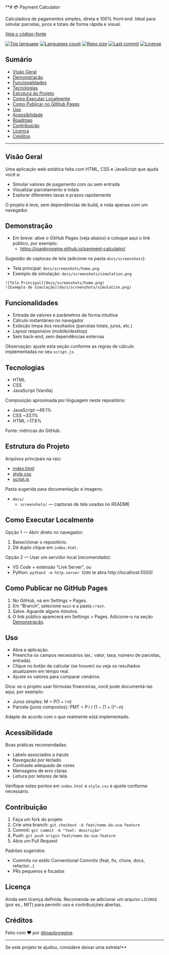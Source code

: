 **# 💳 Payment Calculator

Calculadora de pagamentos simples, direta e 100% front‑end. Ideal para simular parcelas, juros e totais de forma rápida e visual.

[Veja o código-fonte](https://github.com/joaobroggine/payment-calculator)

<p align="left">
  <a href="https://github.com/joaobroggine/payment-calculator"><img alt="Top language" src="https://img.shields.io/github/languages/top/joaobroggine/payment-calculator"></a>
  <a href="https://github.com/joaobroggine/payment-calculator"><img alt="Languages count" src="https://img.shields.io/github/languages/count/joaobroggine/payment-calculator"></a>
  <a href="https://github.com/joaobroggine/payment-calculator"><img alt="Repo size" src="https://img.shields.io/github/repo-size/joaobroggine/payment-calculator"></a>
  <a href="https://github.com/joaobroggine/payment-calculator/commits/main"><img alt="Last commit" src="https://img.shields.io/github/last-commit/joaobroggine/payment-calculator"></a>
  <a href="https://github.com/joaobroggine/payment-calculator"><img alt="License" src="https://img.shields.io/github/license/joaobroggine/payment-calculator"></a>
</p>

## Sumário
- [Visão Geral](#visão-geral)
- [Demonstração](#demonstração)
- [Funcionalidades](#funcionalidades)
- [Tecnologias](#tecnologias)
- [Estrutura do Projeto](#estrutura-do-projeto)
- [Como Executar Localmente](#como-executar-localmente)
- [Como Publicar no GitHub Pages](#como-publicar-no-github-pages)
- [Uso](#uso)
- [Acessibilidade](#acessibilidade)
- [Roadmap](#roadmap)
- [Contribuição](#contribuição)
- [Licença](#licença)
- [Créditos](#créditos)

---

## Visão Geral
Uma aplicação web estática feita com HTML, CSS e JavaScript que ajuda você a:
- Simular valores de pagamento com ou sem entrada
- Visualizar parcelamento e totais
- Explorar diferentes taxas e prazos rapidamente

O projeto é leve, sem dependências de build, e roda apenas com um navegador.

## Demonstração
- Em breve: ative o GitHub Pages (veja abaixo) e coloque aqui o link público, por exemplo:
  - https://joaobroggine.github.io/payment-calculator/

Sugestão de capturas de tela (adicione na pasta `docs/screenshots`):
- Tela principal: `docs/screenshots/home.png`
- Exemplo de simulação: `docs/screenshots/simulation.png`

```text
![Tela Principal](docs/screenshots/home.png)
![Exemplo de Simulação](docs/screenshots/simulation.png)
```

## Funcionalidades
- Entrada de valores e parâmetros de forma intuitiva
- Cálculo instantâneo no navegador
- Exibição limpa dos resultados (parcelas totais, juros, etc.)
- Layout responsivo (mobile/desktop)
- Sem back-end, sem dependências externas

Observação: ajuste esta seção conforme as regras de cálculo implementadas no seu `script.js`.

## Tecnologias
- HTML
- CSS
- JavaScript (Vanilla)

Composição aproximada por linguagem neste repositório:
- JavaScript ~49.1%
- CSS ~33.1%
- HTML ~17.8%

Fonte: métricas do GitHub.

## Estrutura do Projeto
Arquivos principais na raiz:
- [index.html](https://github.com/joaobroggine/payment-calculator/blob/main/index.html)
- [style.css](https://github.com/joaobroggine/payment-calculator/blob/main/style.css)
- [script.js](https://github.com/joaobroggine/payment-calculator/blob/main/script.js)

Pasta sugerida para documentação e imagens:
- `docs/`
  - `screenshots/` — capturas de tela usadas no README

## Como Executar Localmente
Opção 1 — Abrir direto no navegador:
1. Baixe/clonar o repositório.
2. Dê duplo clique em `index.html`.

Opção 2 — Usar um servidor local (recomendado):
- VS Code + extensão “Live Server”, ou
- Python: `python3 -m http.server 5500` (e abra http://localhost:5500)

## Como Publicar no GitHub Pages
1. No GitHub, vá em Settings > Pages.
2. Em “Branch”, selecione `main` e a pasta `/root`.
3. Salve. Aguarde alguns minutos.
4. O link público aparecerá em Settings > Pages. Adicione-o na seção [Demonstração](#demonstração).

## Uso
- Abra a aplicação.
- Preencha os campos necessários (ex.: valor, taxa, número de parcelas, entrada).
- Clique no botão de calcular (se houver) ou veja os resultados atualizarem em tempo real.
- Ajuste os valores para comparar cenários.

Dica: se o projeto usar fórmulas financeiras, você pode documentá-las aqui, por exemplo:
- Juros simples: M = P(1 + i·n)
- Parcela (juros compostos): PMT = P·i / (1 − (1 + i)^−n)

Adapte de acordo com o que realmente está implementado.

## Acessibilidade
Boas práticas recomendadas:
- Labels associados a inputs
- Navegação por teclado
- Contraste adequado de cores
- Mensagens de erro claras
- Leitura por leitores de tela

Verifique estes pontos em `index.html` e `style.css` e ajuste conforme necessário.

## Contribuição
1. Faça um fork do projeto
2. Crie uma branch: `git checkout -b feat/nome-da-sua-feature`
3. Commit: `git commit -m "feat: descrição"`
4. Push: `git push origin feat/nome-da-sua-feature`
5. Abra um Pull Request

Padrões sugeridos:
- Commits no estilo Conventional Commits (feat, fix, chore, docs, refactor…)
- PRs pequenos e focados

## Licença
Ainda sem licença definida. Recomenda-se adicionar um arquivo `LICENSE` (por ex., MIT) para permitir uso e contribuições abertas.

## Créditos
Feito com ❤️ por [@joaobroggine](https://github.com/joaobroggine).

---
Se este projeto te ajudou, considere deixar uma estrela!**
